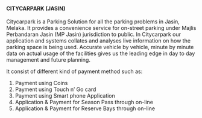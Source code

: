 #### CITYCARPARK (JASIN)

Citycarpark is a Parking Solution for all the parking problems in Jasin, Melaka. It provides a convenience service for on-street parking under Majlis Perbandaran Jasin (MP Jasin) jurisdiction to public. In Citycarpark our application and systems collates and analyses live information on how the parking space is being used. Accurate vehicle by vehicle, minute by minute data on actual usage of the facilities gives us the leading edge in day to day management and future planning.

It consist of different kind of payment method such as:
1. Payment using Coins
2. Payment using Touch n’ Go card
3. Payment using Smart phone Application
4. Application & Payment for Season Pass through on-line
5. Application & Payment for Reserve Bays through on-line
